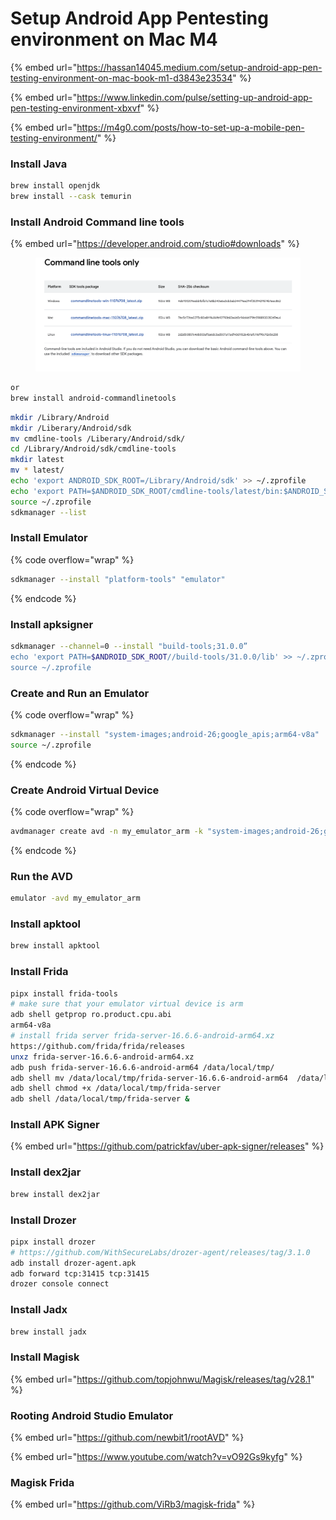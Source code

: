 # Setup Android App Pentesting environment on Mac M4

{% embed url="https://hassan14045.medium.com/setup-android-app-pen-testing-environment-on-mac-book-m1-d3843e23534" %}

{% embed url="https://www.linkedin.com/pulse/setting-up-android-app-pen-testing-environment-xbxvf" %}

{% embed url="https://m4g0.com/posts/how-to-set-up-a-mobile-pen-testing-environment/" %}

### Install Java

```bash
brew install openjdk
brew install --cask temurin
```

### Install Android Command line tools

{% embed url="https://developer.android.com/studio#downloads" %}

<figure><img src="../.gitbook/assets/image (3).png" alt=""><figcaption></figcaption></figure>

```bash
or 
brew install android-commandlinetools
```



```bash
mkdir /Library/Android
mkdir /Liberary/Android/sdk
mv cmdline-tools /Liberary/Android/sdk/
cd /Library/Android/sdk/cmdline-tools
mkdir latest
mv * latest/
echo 'export ANDROID_SDK_ROOT=/Library/Android/sdk' >> ~/.zprofile
echo 'export PATH=$ANDROID_SDK_ROOT/cmdline-tools/latest/bin:$ANDROID_SDK_ROOT/platform-tools:$PATH' >> ~/.zprofile
source ~/.zprofile
sdkmanager --list
```

### Install Emulator

{% code overflow="wrap" %}
```bash
sdkmanager --install "platform-tools" "emulator"
```
{% endcode %}

### Install apksigner

```bash
sdkmanager --channel=0 --install "build-tools;31.0.0” 
echo 'export PATH=$ANDROID_SDK_ROOT//build-tools/31.0.0/lib' >> ~/.zprofile
source ~/.zprofile
```

### Create and Run an Emulator

{% code overflow="wrap" %}
```bash
sdkmanager --install "system-images;android-26;google_apis;arm64-v8a"                               echo 'export PATH=$PATH:/Library/Android/sdk/emulator' >> ~/.zprofile
source ~/.zprofile
```
{% endcode %}

### Create Android Virtual Device

{% code overflow="wrap" %}
```bash
avdmanager create avd -n my_emulator_arm -k "system-images;android-26;google_apis;arm64-v8a" --force
```
{% endcode %}

### Run the AVD

```bash
emulator -avd my_emulator_arm
```

### Install apktool

```bash
brew install apktool
```

### Install Frida

```bash
pipx install frida-tools
# make sure that your emulator virtual device is arm 
adb shell getprop ro.product.cpu.abi
arm64-v8a
# install frida server frida-server-16.6.6-android-arm64.xz
https://github.com/frida/frida/releases
unxz frida-server-16.6.6-android-arm64.xz
adb push frida-server-16.6.6-android-arm64 /data/local/tmp/
adb shell mv /data/local/tmp/frida-server-16.6.6-android-arm64  /data/local/tmp/frida-server
adb shell chmod +x /data/local/tmp/frida-server
adb shell /data/local/tmp/frida-server &
```

### Install APK Signer

{% embed url="https://github.com/patrickfav/uber-apk-signer/releases" %}

### Install dex2jar

```bash
brew install dex2jar
```

### Install Drozer

```bash
pipx install drozer 
# https://github.com/WithSecureLabs/drozer-agent/releases/tag/3.1.0
adb install drozer-agent.apk
adb forward tcp:31415 tcp:31415
drozer console connect
```

### Install Jadx

```bash
brew install jadx
```

### Install Magisk

{% embed url="https://github.com/topjohnwu/Magisk/releases/tag/v28.1" %}

### Rooting Android Studio Emulator

{% embed url="https://github.com/newbit1/rootAVD" %}

{% embed url="https://www.youtube.com/watch?v=vO92Gs9kyfg" %}

### Magisk Frida

{% embed url="https://github.com/ViRb3/magisk-frida" %}

